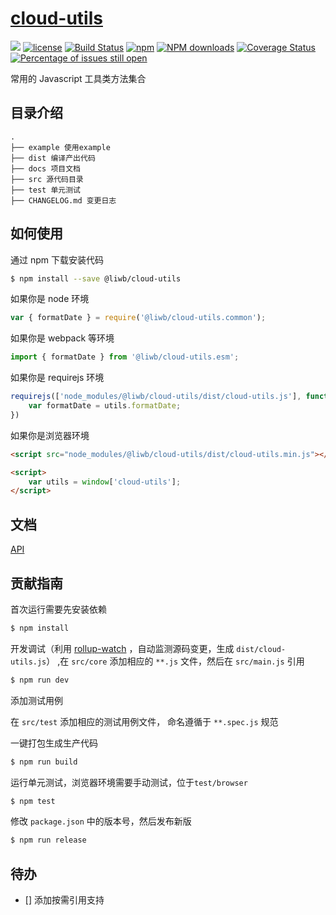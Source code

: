 # [cloud-utils](https://github.com/cklwblove/cloud-utils)
[![](https://img.shields.io/badge/Powered%20by-cloud--utils-brightgreen.svg)](https://github.com/cklwblove/cloud-utils)
[![license](https://img.shields.io/badge/license-MIT-blue.svg)](https://github.com/yanhaijing/jslib-base/blob/master/LICENSE)
[![Build Status](https://travis-ci.org/cklwblove/cloud-utils.svg?branch=master)](https://travis-ci.org/cklwblove/cloud-utils)
[![npm](https://img.shields.io/badge/npm-0.1.0-orange.svg)](https://www.npmjs.com/package/@liwb/cloud-utils)
[![NPM downloads](http://img.shields.io/npm/dm/cloud-utils.svg?style=flat-square)](http://www.npmtrends.com/@liwb/cloud-utils)
[![Coverage Status](https://coveralls.io/repos/github/cklwblove/cloud-utils/badge.svg)](https://coveralls.io/github/cklwblove/cloud-utils)
[![Percentage of issues still open](http://isitmaintained.com/badge/open/cklwblove/cloud-utils.svg)](http://isitmaintained.com/project/cklwblove/cloud-utils "Percentage of issues still open")

常用的 Javascript 工具类方法集合

## 目录介绍

```
.
├── example 使用example
├── dist 编译产出代码
├── docs 项目文档
├── src 源代码目录
├── test 单元测试
├── CHANGELOG.md 变更日志
```

## 如何使用
通过 npm 下载安装代码

```bash
$ npm install --save @liwb/cloud-utils
```

如果你是 node 环境

```js
var { formatDate } = require('@liwb/cloud-utils.common');
```

如果你是 webpack 等环境

```js
import { formatDate } from '@liwb/cloud-utils.esm';
```

如果你是 requirejs 环境

```js
requirejs(['node_modules/@liwb/cloud-utils/dist/cloud-utils.js'], function (utils) {
    var formatDate = utils.formatDate;
})
```

如果你是浏览器环境

```html
<script src="node_modules/@liwb/cloud-utils/dist/cloud-utils.min.js"></script>

<script>
    var utils = window['cloud-utils'];
</script>
```

## 文档
[API](https://cklwblove.github.io/cloud-utils/)

## 贡献指南
首次运行需要先安装依赖

```bash
$ npm install
```
开发调试（利用 [rollup-watch](https://github.com/rollup/rollup-watch) ，自动监测源码变更，生成 `dist/cloud-utils.js`）
,在 `src/core` 添加相应的 `**.js` 文件，然后在 `src/main.js` 引用

```bash
$ npm run dev
```

添加测试用例

在 `src/test` 添加相应的测试用例文件， 命名遵循于 `**.spec.js` 规范

一键打包生成生产代码

```bash
$ npm run build
```

运行单元测试，浏览器环境需要手动测试，位于`test/browser`

```bash
$ npm test
```

修改 `package.json` 中的版本号，然后发布新版

```bash
$ npm run release
```

## 待办
- [] 添加按需引用支持
